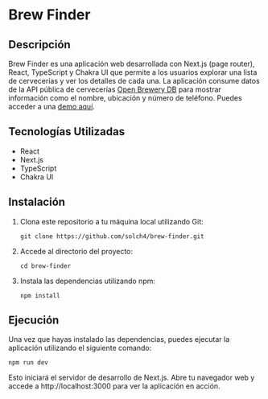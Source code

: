 # Brew Finder

## Descripción

Brew Finder es una aplicación web desarrollada con Next.js (page router), React, TypeScript y Chakra UI que permite a los usuarios explorar una lista de cervecerías y ver los detalles de cada una. La aplicación consume datos de la API pública de cervecerías [Open Brewery DB](https://openbrewerydb.org/) para mostrar información como el nombre, ubicación y número de teléfono. Puedes acceder a una [demo aquí](https://brew-finder-eight.vercel.app/).

## Tecnologías Utilizadas

- React
- Next.js
- TypeScript
- Chakra UI

## Instalación

1. Clona este repositorio a tu máquina local utilizando Git:

   ```
   git clone https://github.com/solch4/brew-finder.git
   ```

2. Accede al directorio del proyecto:

   ```
   cd brew-finder
   ```

3. Instala las dependencias utilizando npm:

   ```
   npm install
   ```

## Ejecución

Una vez que hayas instalado las dependencias, puedes ejecutar la aplicación utilizando el siguiente comando:

```
npm run dev
```

Esto iniciará el servidor de desarrollo de Next.js. Abre tu navegador web y accede a http://localhost:3000 para ver la aplicación en acción.
